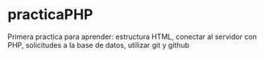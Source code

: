 # practicaPHP
Primera practica para aprender:  estructura HTML, conectar al servidor con PHP, solicitudes a la base de datos, utilizar git y github
